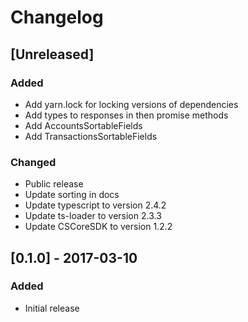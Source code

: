 # Changelog

## [Unreleased]
### Added
- Add yarn.lock for locking versions of dependencies
- Add types to responses in then promise methods
- Add AccountsSortableFields
- Add TransactionsSortableFields

### Changed
- Public release
- Update sorting in docs
- Update typescript to version 2.4.2
- Update ts-loader to version 2.3.3
- Update CSCoreSDK to version 1.2.2

## [0.1.0] - 2017-03-10
### Added
  - Initial release
